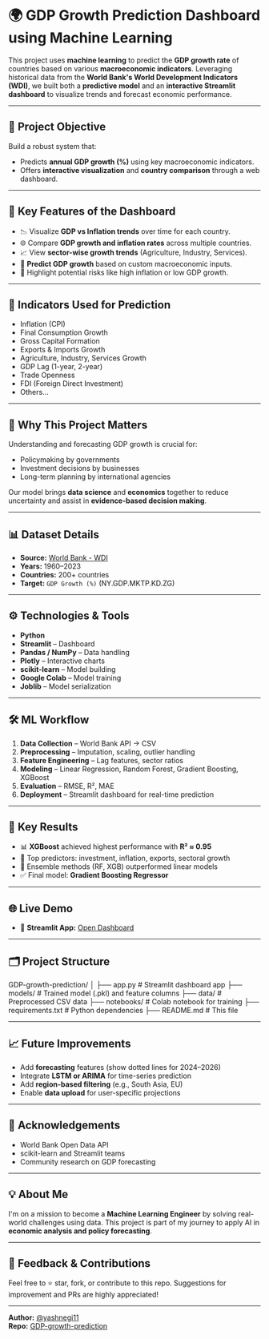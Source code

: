 # 🌍 GDP Growth Prediction Dashboard using Machine Learning

This project uses **machine learning** to predict the **GDP growth rate** of countries based on various **macroeconomic indicators**. Leveraging historical data from the **World Bank's World Development Indicators (WDI)**, we built both a **predictive model** and an **interactive Streamlit dashboard** to visualize trends and forecast economic performance.

---

## 📌 Project Objective

Build a robust system that:
- Predicts **annual GDP growth (%)** using key macroeconomic indicators.
- Offers **interactive visualization** and **country comparison** through a web dashboard.

---

## 🔧 Key Features of the Dashboard

- 📉 Visualize **GDP vs Inflation trends** over time for each country.
- 🌐 Compare **GDP growth and inflation rates** across multiple countries.
- 📈 View **sector-wise growth trends** (Agriculture, Industry, Services).
- 🧮 **Predict GDP growth** based on custom macroeconomic inputs.
- 🚨 Highlight potential risks like high inflation or low GDP growth.

---

## 🎯 Indicators Used for Prediction

- Inflation (CPI)
- Final Consumption Growth
- Gross Capital Formation
- Exports & Imports Growth
- Agriculture, Industry, Services Growth
- GDP Lag (1-year, 2-year)
- Trade Openness
- FDI (Foreign Direct Investment)
- Others...

---

## 🧠 Why This Project Matters

Understanding and forecasting GDP growth is crucial for:
- Policymaking by governments
- Investment decisions by businesses
- Long-term planning by international agencies

Our model brings **data science** and **economics** together to reduce uncertainty and assist in **evidence-based decision making**.

---

## 📊 Dataset Details

- **Source:** [World Bank - WDI](https://databank.worldbank.org/source/world-development-indicators)
- **Years:** 1960–2023
- **Countries:** 200+ countries
- **Target:** `GDP Growth (%)` (NY.GDP.MKTP.KD.ZG)

---

## ⚙️ Technologies & Tools

- **Python**
- **Streamlit** – Dashboard
- **Pandas / NumPy** – Data handling
- **Plotly** – Interactive charts
- **scikit-learn** – Model building
- **Google Colab** – Model training
- **Joblib** – Model serialization

---

## 🛠️ ML Workflow

1. **Data Collection** – World Bank API → CSV  
2. **Preprocessing** – Imputation, scaling, outlier handling  
3. **Feature Engineering** – Lag features, sector ratios  
4. **Modeling** – Linear Regression, Random Forest, Gradient Boosting, XGBoost  
5. **Evaluation** – RMSE, R², MAE  
6. **Deployment** – Streamlit dashboard for real-time prediction  

---

## 🧪 Key Results

- 📊 **XGBoost** achieved highest performance with **R² ≈ 0.95**  
- 🌟 Top predictors: investment, inflation, exports, sectoral growth  
- 🚀 Ensemble methods (RF, XGB) outperformed linear models  
- ✅ Final model: **Gradient Boosting Regressor**

---

## 🌐 Live Demo

- 🔗 **Streamlit App:** [Open Dashboard](https://gdp-growth-prediction-6krnqus8qvujykbiebatrj.streamlit.app/)

---

## 🗂️ Project Structure

GDP-growth-prediction/
│
├── app.py # Streamlit dashboard app
├── models/ # Trained model (.pkl) and feature columns
├── data/ # Preprocessed CSV data
├── notebooks/ # Colab notebook for training
├── requirements.txt # Python dependencies
├── README.md # This file


---

## 📈 Future Improvements

- Add **forecasting** features (show dotted lines for 2024–2026)
- Integrate **LSTM or ARIMA** for time-series prediction
- Add **region-based filtering** (e.g., South Asia, EU)
- Enable **data upload** for user-specific projections

---

## 🙌 Acknowledgements

- World Bank Open Data API  
- scikit-learn and Streamlit teams  
- Community research on GDP forecasting  

---

## 💡 About Me

I'm on a mission to become a **Machine Learning Engineer** by solving real-world challenges using data. This project is part of my journey to apply AI in **economic analysis and policy forecasting**.

---

## 💬 Feedback & Contributions

Feel free to ⭐ star, fork, or contribute to this repo. Suggestions for improvement and PRs are highly appreciated!

---

**Author:** [@yashnegi11](https://github.com/yashnegi11)  
**Repo:** [GDP-growth-prediction](https://github.com/yashnegi11/GDP-growth-prediction)
